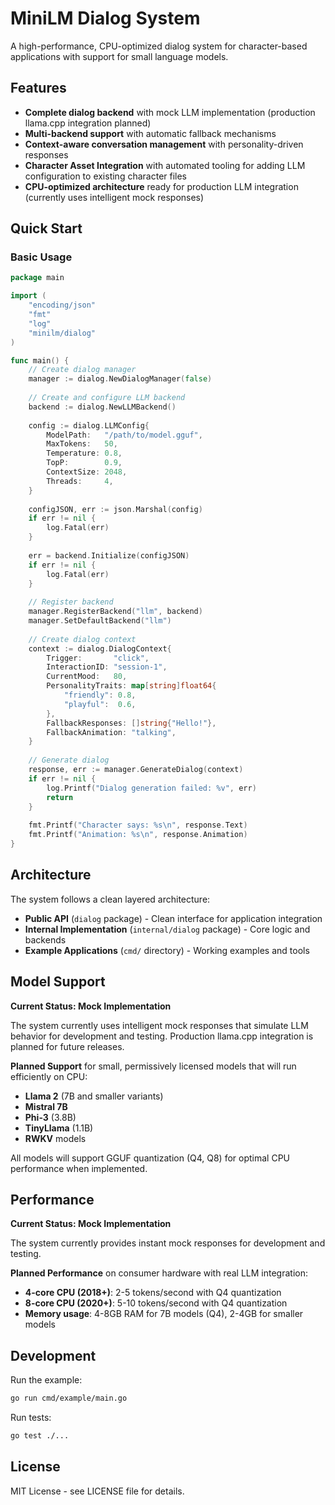 # MiniLM Dialog System

A high-performance, CPU-optimized dialog system for character-based applications with support for small language models.

## Features

- **Complete dialog backend** with mock LLM implementation (production llama.cpp integration planned)
- **Multi-backend support** with automatic fallback mechanisms
- **Context-aware conversation management** with personality-driven responses
- **Character Asset Integration** with automated tooling for adding LLM configuration to existing character files
- **CPU-optimized architecture** ready for production LLM integration (currently uses intelligent mock responses)

## Quick Start

### Basic Usage

```go
package main

import (
    "encoding/json"
    "fmt"
    "log"
    "minilm/dialog"
)

func main() {
    // Create dialog manager
    manager := dialog.NewDialogManager(false)
    
    // Create and configure LLM backend
    backend := dialog.NewLLMBackend()
    
    config := dialog.LLMConfig{
        ModelPath:   "/path/to/model.gguf",
        MaxTokens:   50,
        Temperature: 0.8,
        TopP:        0.9,
        ContextSize: 2048,
        Threads:     4,
    }
    
    configJSON, err := json.Marshal(config)
    if err != nil {
        log.Fatal(err)
    }
    
    err = backend.Initialize(configJSON)
    if err != nil {
        log.Fatal(err)
    }
    
    // Register backend
    manager.RegisterBackend("llm", backend)
    manager.SetDefaultBackend("llm")
    
    // Create dialog context
    context := dialog.DialogContext{
        Trigger:       "click",
        InteractionID: "session-1",
        CurrentMood:   80,
        PersonalityTraits: map[string]float64{
            "friendly": 0.8,
            "playful":  0.6,
        },
        FallbackResponses: []string{"Hello!"},
        FallbackAnimation: "talking",
    }
    
    // Generate dialog
    response, err := manager.GenerateDialog(context)
    if err != nil {
        log.Printf("Dialog generation failed: %v", err)
        return
    }
    
    fmt.Printf("Character says: %s\n", response.Text)
    fmt.Printf("Animation: %s\n", response.Animation)
}
```

## Architecture

The system follows a clean layered architecture:

- **Public API** (`dialog` package) - Clean interface for application integration
- **Internal Implementation** (`internal/dialog` package) - Core logic and backends
- **Example Applications** (`cmd/` directory) - Working examples and tools

## Model Support

**Current Status: Mock Implementation**

The system currently uses intelligent mock responses that simulate LLM behavior for development and testing. Production llama.cpp integration is planned for future releases.

**Planned Support** for small, permissively licensed models that will run efficiently on CPU:

- **Llama 2** (7B and smaller variants)
- **Mistral 7B** 
- **Phi-3** (3.8B)
- **TinyLlama** (1.1B)
- **RWKV** models

All models will support GGUF quantization (Q4, Q8) for optimal CPU performance when implemented.

## Performance

**Current Status: Mock Implementation**

The system currently provides instant mock responses for development and testing.

**Planned Performance** on consumer hardware with real LLM integration:

- **4-core CPU (2018+)**: 2-5 tokens/second with Q4 quantization
- **8-core CPU (2020+)**: 5-10 tokens/second with Q4 quantization
- **Memory usage**: 4-8GB RAM for 7B models (Q4), 2-4GB for smaller models

## Development

Run the example:

```bash
go run cmd/example/main.go
```

Run tests:

```bash
go test ./...
```

## License

MIT License - see LICENSE file for details.
